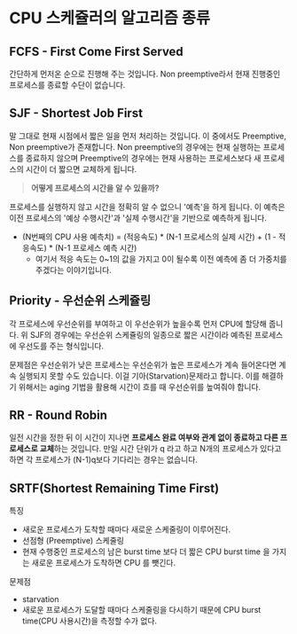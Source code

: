 # CPU 스케쥴러의 알고리즘 종류



## FCFS - First Come First Served

간단하게 먼저온 순으로 진행해 주는 것입니다. Non preemptive라서 현재 진행중인 프로세스를 종료할 수단이 없습니다.



## SJF - Shortest Job First

말 그대로 현재 시점에서 짧은 일을 먼저 처리하는 것입니다. 이 중에서도 Preemptive, Non preemptive가 존재합니다. Non preemptive의 경우에는 현재 실행하는 프로세스를 종료하지 않으며 Preemptive의 경우에는 현재 사용하는 프로세스보다 새 프로세스의 시간이 더 짧으면 교체하게 됩니다.



> **어떻게 프로세스의 시간을 알 수 있을까?**

프로세스를 실행하지 않고 시간을 정확히 알 수 없으니 '예측'을 하게 됩니다. 이 예측은 이전 프로세스의 '예상 수행시간'과 '실제 수행시간'을 기반으로 예측하게 됩니다.

- (N번째의 CPU 사용 예측치) = (적응속도) \* (N-1 프로세스의 실제 시간) + (1 - 적응속도) \* (N-1 프로세스 예측 시간)
  - 여기서 적응 속도는 0~1의 값을 가지고 0이 될수록 이전 예측에 좀 더 가중치를 주겠다는 이야기입니다.



## Priority - 우선순위 스케쥴링

각 프로세스에 우선순위를 부여하고 이 우선순위가 높을수록 먼저 CPU에 할당해 줍니다. 위 SJF의 경우에는 우선순위 스케쥴링의 일종으로 짧은 시간이라 예측된 프로세스에 우선도를 주는 형식입니다.

문제점은 우선순위가 낮은 프로세스는 우선순위가 높은 프로세스가 계속 들어온다면 계속 실행되지 못할 수도 있습니다. 이걸 기아(Starvation)문제라고 합니다. 이를 해결하기 위해서는 aging 기법을 활용해 시간이 흐를 때 우선순위를 높여줘야 합니다.



## RR - Round Robin

일전 시간을 정한 뒤 이 시간이 지나면 **프로세스 완료 여부와 관계 없이 종료하고 다른 프로세스로 교체**하는 것입니다.  만일 시간 단위가 q 라고 하고 N개의 프로세스가 있다고 하면 각 프로세스가 (N-1)q보다 기다리는 경우는 없습니다.



## SRTF(Shortest Remaining Time First)

특징
- 새로운 프로세스가 도착할 때마다 새로운 스케줄링이 이루어진다.
- 선점형 (Preemptive) 스케줄링
- 현재 수행중인 프로세스의 남은 burst time 보다 더 짧은 CPU burst time 을 가지는 새로운 프로세스가 도착하면 CPU 를 뺏긴다.

문제점
- starvation
- 새로운 프로세스가 도달할 때마다 스케줄링을 다시하기 때문에 CPU burst time(CPU 사용시간)을 측정할 수가 없다.
